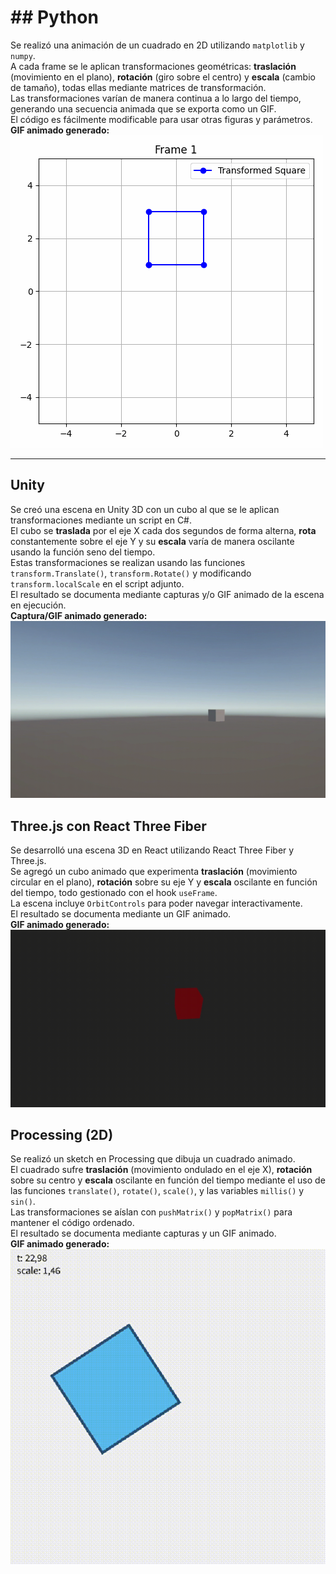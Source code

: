 # ## Python

Se realizó una animación de un cuadrado en 2D utilizando `matplotlib` y `numpy`.  
A cada frame se le aplican transformaciones geométricas: **traslación** (movimiento en el plano), **rotación** (giro sobre el centro) y **escala** (cambio de tamaño), todas ellas mediante matrices de transformación.  
Las transformaciones varían de manera continua a lo largo del tiempo, generando una secuencia animada que se exporta como un GIF.  
El código es fácilmente modificable para usar otras figuras y parámetros.  
**GIF animado generado:**  
![Animación Python](python/TransformacionesCuadradoPython.gif)

---

## Unity

Se creó una escena en Unity 3D con un cubo al que se le aplican transformaciones mediante un script en C#.  
El cubo se **traslada** por el eje X cada dos segundos de forma alterna, **rota** constantemente sobre el eje Y y su **escala** varía de manera oscilante usando la función seno del tiempo.  
Estas transformaciones se realizan usando las funciones `transform.Translate()`, `transform.Rotate()` y modificando `transform.localScale` en el script adjunto.  
El resultado se documenta mediante capturas y/o GIF animado de la escena en ejecución.  
**Captura/GIF animado generado:**  
![Animación Unity](unity/TransformacionesCuboUnity.gif)

## Three.js con React Three Fiber

Se desarrolló una escena 3D en React utilizando React Three Fiber y Three.js.  
Se agregó un cubo animado que experimenta **traslación** (movimiento circular en el plano), **rotación** sobre su eje Y y **escala** oscilante en función del tiempo, todo gestionado con el hook `useFrame`.  
La escena incluye `OrbitControls` para poder navegar interactivamente.  
El resultado se documenta mediante un GIF animado.  
**GIF animado generado:**  
![Animación Three.js](threejs/TransformacionesCuboThreejs.gif)

## Processing (2D)

Se realizó un sketch en Processing que dibuja un cuadrado animado.  
El cuadrado sufre **traslación** (movimiento ondulado en el eje X), **rotación** sobre su centro y **escala** oscilante en función del tiempo mediante el uso de las funciones `translate()`, `rotate()`, `scale()`, y las variables `millis()` y `sin()`.  
Las transformaciones se aíslan con `pushMatrix()` y `popMatrix()` para mantener el código ordenado.  
El resultado se documenta mediante capturas y un GIF animado.  
**GIF animado generado:**  
![Animación Processing](processing/TransformacionesCuadradoProcessing.gif)